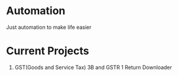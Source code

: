# Automation
Just automation to make life easier

# Current Projects
1. GST(Goods and Service Tax) 3B and GSTR 1 Return Downloader
